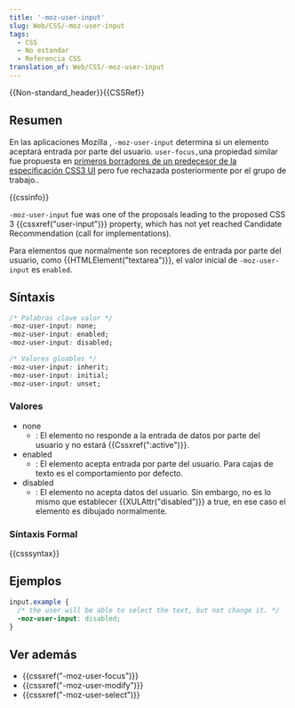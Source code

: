 ```yaml
---
title: '-moz-user-input'
slug: Web/CSS/-moz-user-input
tags:
  - CSS
  - No estandar
  - Referencia CSS
translation_of: Web/CSS/-moz-user-input
---
```

{{Non-standard_header}}{{CSSRef}}

## Resumen

En las aplicaciones Mozilla , `-moz-user-input` determina si un elemento aceptará entrada por parte del usuario. `user-focus,`una propiedad similar fue propuesta en [primeros borradores de un predecesor de la especificación CSS3 UI](http://www.w3.org/TR/2000/WD-css3-userint-20000216) pero fue rechazada posteriormente por el grupo de trabajo..

{{cssinfo}}

`-moz-user-input` fue was one of the proposals leading to the proposed CSS 3 {{cssxref("user-input")}} property, which has not yet reached Candidate Recommendation (call for implementations).

Para elementos que normalmente son receptores de entrada por parte del usuario, como {{HTMLElement("textarea")}}, el valor inicial de `-moz-user-input` es `enabled`.

## Síntaxis

```css
/* Palabras clave valor */
-moz-user-input: none;
-moz-user-input: enabled;
-moz-user-input: disabled;

/* Valores gloables */
-moz-user-input: inherit;
-moz-user-input: initial;
-moz-user-input: unset;
```

### Valores

- none
  - : El elemento no responde a la entrada de datos por parte del usuario y no estará {{Cssxref(":active")}}.
- enabled
  - : El elemento acepta entrada por parte del usuario. Para cajas de texto es el comportamiento por defecto.
- disabled
  - : El elemento no acepta datos del usuario. Sin embargo, no es lo mismo que establecer {{XULAttr("disabled")}} a true, en ese caso el elemento es dibujado normalmente.

### Síntaxis Formal

{{csssyntax}}

## Ejemplos

```css
input.example {
  /* the user will be able to select the text, but not change it. */
  -moz-user-input: disabled;
}
```

## Ver además

- {{cssxref("-moz-user-focus")}}
- {{cssxref("-moz-user-modify")}}
- {{cssxref("-moz-user-select")}}
